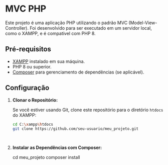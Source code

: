 # MVC PHP

Este projeto é uma aplicação PHP utilizando o padrão MVC (Model-View-Controller). Foi desenvolvido para ser executado em um servidor local, como o XAMPP, e é compatível com PHP 8.

## Pré-requisitos

- [XAMPP](https://www.apachefriends.org/index.html) instalado em sua máquina.
- PHP 8 ou superior.
- [Composer](https://getcomposer.org/) para gerenciamento de dependências (se aplicável).

## Configuração

1. **Clonar o Repositório:**

   Se você estiver usando Git, clone este repositório para o diretório `htdocs` do XAMPP:

   ```bash
   cd C:\xampp\htdocs
   git clone https://github.com/seu-usuario/meu_projeto.git

 
2. **Instalar as Dependências com Composer:**

   cd meu_projeto
   composer install
